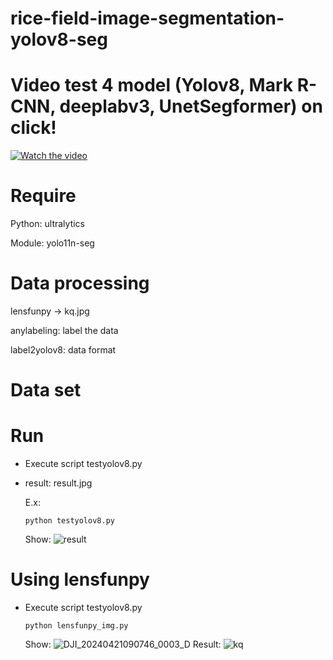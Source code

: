 # rice-field-image-segmentation-yolov8-seg

# Video test 4 model (Yolov8, Mark R-CNN, deeplabv3, UnetSegformer) on click!
[![Watch the video](https://github.com/user-attachments/assets/3fc453cf-7dcd-4c0d-ba70-5ced35dcf8dd)](https://drive.google.com/file/d/1RX8wX9yU02q82FP6Hzq5p0T0SZayqvk1/view?usp=drive_link)
# Require 

  Python: ultralytics
  
  Module: yolo11n-seg
# Data processing

  lensfunpy -> kq.jpg
  
  anylabeling: label the data
  
  label2yolov8: data format

# Data set
  
# Run

  - Execute script testyolov8.py
  - result: result.jpg

    E.x:
    
        python testyolov8.py

    Show:
    ![result](https://github.com/user-attachments/assets/b3bf29e3-fb00-44c5-9490-40026cb81d3f)
# Using lensfunpy

- Execute script testyolov8.py

      python lensfunpy_img.py

  Show:
  ![DJI_20240421090746_0003_D](https://github.com/user-attachments/assets/159b7b72-a842-406c-84a7-beca2fc48058)
  Result:
  ![kq](https://github.com/user-attachments/assets/d39522c6-ce6a-48be-ad08-478dcc96ae97)


  
  

